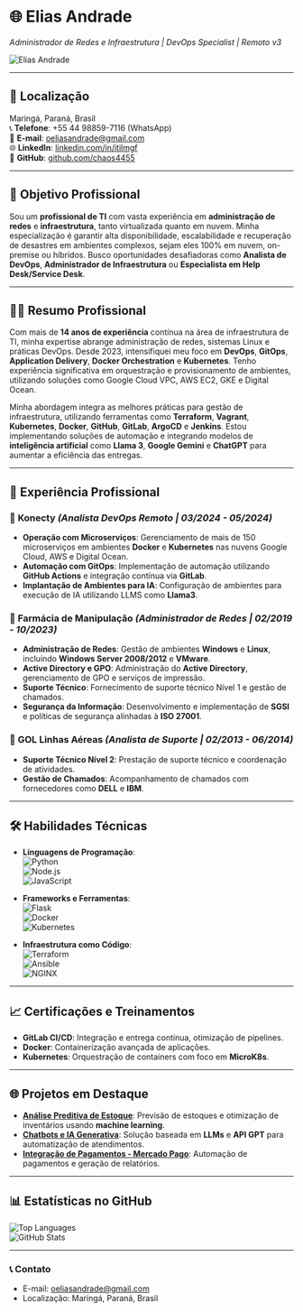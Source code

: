 # 🌐 **Elias Andrade**  
*Administrador de Redes e Infraestrutura | DevOps Specialist | Remoto v3*

![Elias Andrade](https://github.com/user-attachments/assets/542f791e-8e6d-4432-8fba-fda29190c1d9)

---

## 📍 **Localização**  
Maringá, Paraná, Brasil  
📞 **Telefone**: +55 44 98859-7116 (WhatsApp)  
📧 **E-mail**: [oeliasandrade@gmail.com](mailto:oeliasandrade@gmail.com)  
🌐 **LinkedIn**: [linkedin.com/in/itilmgf](https://linkedin.com/in/itilmgf)  
🐙 **GitHub**: [github.com/chaos4455](https://github.com/chaos4455)

---

## 🌟 **Objetivo Profissional**  
Sou um **profissional de TI** com vasta experiência em **administração de redes** e **infraestrutura**, tanto virtualizada quanto em nuvem. Minha especialização é garantir alta disponibilidade, escalabilidade e recuperação de desastres em ambientes complexos, sejam eles 100% em nuvem, on-premise ou híbridos. Busco oportunidades desafiadoras como **Analista de DevOps**, **Administrador de Infraestrutura** ou **Especialista em Help Desk/Service Desk**.

---

## 👨‍💻 **Resumo Profissional**  
Com mais de **14 anos de experiência** contínua na área de infraestrutura de TI, minha expertise abrange administração de redes, sistemas Linux e práticas DevOps. Desde 2023, intensifiquei meu foco em **DevOps**, **GitOps**, **Application Delivery**, **Docker Orchestration** e **Kubernetes**. Tenho experiência significativa em orquestração e provisionamento de ambientes, utilizando soluções como Google Cloud VPC, AWS EC2, GKE e Digital Ocean.

Minha abordagem integra as melhores práticas para gestão de infraestrutura, utilizando ferramentas como **Terraform**, **Vagrant**, **Kubernetes**, **Docker**, **GitHub**, **GitLab**, **ArgoCD** e **Jenkins**. Estou implementando soluções de automação e integrando modelos de **inteligência artificial** como **Llama 3**, **Google Gemini** e **ChatGPT** para aumentar a eficiência das entregas.

---

## 💼 **Experiência Profissional**

### 🔹 **Konecty** *(Analista DevOps Remoto | 03/2024 - 05/2024)*
- **Operação com Microserviços**: Gerenciamento de mais de 150 microserviços em ambientes **Docker** e **Kubernetes** nas nuvens Google Cloud, AWS e Digital Ocean.
- **Automação com GitOps**: Implementação de automação utilizando **GitHub Actions** e integração contínua via **GitLab**.
- **Implantação de Ambientes para IA**: Configuração de ambientes para execução de IA utilizando LLMS como **Llama3**.

### 🔹 **Farmácia de Manipulação** *(Administrador de Redes | 02/2019 - 10/2023)*
- **Administração de Redes**: Gestão de ambientes **Windows** e **Linux**, incluindo **Windows Server 2008/2012** e **VMware**.
- **Active Directory e GPO**: Administração do **Active Directory**, gerenciamento de GPO e serviços de impressão.
- **Suporte Técnico**: Fornecimento de suporte técnico Nível 1 e gestão de chamados.
- **Segurança da Informação**: Desenvolvimento e implementação de **SGSI** e políticas de segurança alinhadas à **ISO 27001**.

### 🔹 **GOL Linhas Aéreas** *(Analista de Suporte | 02/2013 - 06/2014)*
- **Suporte Técnico Nível 2**: Prestação de suporte técnico e coordenação de atividades.
- **Gestão de Chamados**: Acompanhamento de chamados com fornecedores como **DELL** e **IBM**.

---

## 🛠️ **Habilidades Técnicas**

- **Linguagens de Programação**:  
  ![Python](https://img.shields.io/badge/-Python-blue?style=flat-square&logo=python&logoColor=white)  
  ![Node.js](https://img.shields.io/badge/-Node.js-green?style=flat-square&logo=node.js&logoColor=white)  
  ![JavaScript](https://img.shields.io/badge/-JavaScript-yellow?style=flat-square&logo=javascript&logoColor=white)

- **Frameworks e Ferramentas**:  
  ![Flask](https://img.shields.io/badge/-Flask-blue?style=flat-square&logo=flask&logoColor=white)  
  ![Docker](https://img.shields.io/badge/-Docker-blue?style=flat-square&logo=docker&logoColor=white)  
  ![Kubernetes](https://img.shields.io/badge/-Kubernetes-blue?style=flat-square&logo=kubernetes&logoColor=white)

- **Infraestrutura como Código**:  
  ![Terraform](https://img.shields.io/badge/-Terraform-purple?style=flat-square&logo=terraform&logoColor=white)  
  ![Ansible](https://img.shields.io/badge/-Ansible-blue?style=flat-square&logo=ansible&logoColor=white)  
  ![NGINX](https://img.shields.io/badge/-NGINX-green?style=flat-square&logo=nginx&logoColor=white)

---

## 📈 **Certificações e Treinamentos**
- **GitLab CI/CD**: Integração e entrega contínua, otimização de pipelines.
- **Docker**: Containerização avançada de aplicações.
- **Kubernetes**: Orquestração de containers com foco em **MicroK8s**.

---

## 🌐 **Projetos em Destaque**
- **[Análise Preditiva de Estoque](https://github.com/chaos4455/predictive-stock-analysis)**: Previsão de estoques e otimização de inventários usando **machine learning**.
- **[Chatbots e IA Generativa](https://github.com/chaos4455/generative-ai-chatbot)**: Solução baseada em **LLMs** e **API GPT** para automatização de atendimentos.
- **[Integração de Pagamentos - Mercado Pago](https://github.com/chaos4455/mercado-pago-integration)**: Automação de pagamentos e geração de relatórios.

---

## 📊 **Estatísticas no GitHub**
![Top Languages](https://github-readme-stats.vercel.app/api/top-langs/?username=chaos4455&layout=compact&theme=dark)  
![GitHub Stats](https://github-readme-stats.vercel.app/api?username=chaos4455&show_icons=true&theme=dark)

---

### 📞 **Contato**
- E-mail: [oeliasandrade@gmail.com](mailto:oeliasandrade@gmail.com)
- Localização: Maringá, Paraná, Brasil
